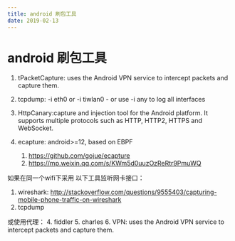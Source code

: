 ```yaml
---
title: android 刷包工具
date: 2019-02-13
---
```

# android 刷包工具
1. tPacketCapture: uses the Android VPN service to intercept packets and capture them.
2. tcpdump: -i eth0 or -i tiwlan0 - or use -i any to log all interfaces
3. HttpCanary:capture and injection tool for the Android platform. It supports multiple protocols such as HTTP, HTTP2, HTTPS and WebSocket.

4. ecapture: android>=12, based on EBPF
    1. https://github.com/gojue/ecapture
    4. https://mp.weixin.qq.com/s/KWm5d0uuzOzReRtr9PmuWQ 


如果在同一个wifi下采用 以下工具监听网卡接口：
1. wireshark: 
    http://stackoverflow.com/questions/9555403/capturing-mobile-phone-traffic-on-wireshark
3. tcpdump

或使用代理：
4. fiddler
5. charles
6. VPN: uses the Android VPN service to intercept packets and capture them.